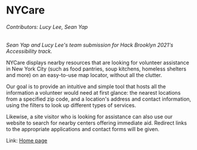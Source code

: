 # NYCare
###### Contributors: Lucy Lee, Sean Yap

*Sean Yap and Lucy Lee's team submission for Hack Brooklyn 2021's Accessibility track.*

NYCare displays nearby resources that are looking for volunteer assistance in New York City (such as food pantries, soup kitchens, homeless shelters and more) on an easy-to-use map locator, without all the clutter.

Our goal is to provide an intuitive and simple tool that hosts all the information a volunteer would need at first glance: the nearest locations from a specified zip code, and a location's address and contact information, using the filters to look up different types of services.

Likewise, a site visitor who is looking for assistance can also use our website to search for nearby centers offering immediate aid. Redirect links to the appropriate applications and contact forms will be given.

Link: [Home page](https://lucylee-412.github.io/NYCare/Volunteer.html)
